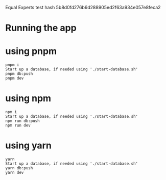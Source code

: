
Equal Experts test hash 5b8d0fd276b6d288905ed2f63a934e057e8feca2

# Running the app

# using pnpm 
```
pnpm i
Start up a database, if needed using './start-database.sh'
pnpm db:push
pnpm dev
```
# using npm
```
npm i
Start up a database, if needed using './start-database.sh'
npm run db:push
npm run dev
```
# using yarn
```
yarn
Start up a database, if needed using './start-database.sh'
yarn db:push
yarn dev
```


